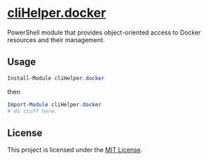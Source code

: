 ﻿
# [cliHelper.docker](https://www.powershellgallery.com/packages/cliHelper.docker)

PowerShell module that provides object-oriented access to Docker resources and their management.

## Usage

```PowerShell
Install-Module cliHelper.docker
```

then

```PowerShell
Import-Module cliHelper.docker
# do stuff here.
```

## License

This project is licensed under the [MIT License](LICENSE).